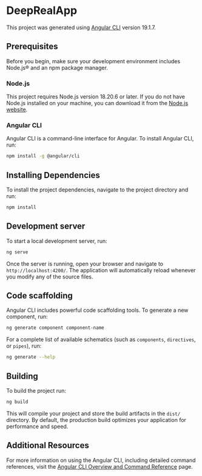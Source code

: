 # DeepRealApp

This project was generated using [Angular CLI](https://github.com/angular/angular-cli) version 19.1.7.

## Prerequisites

Before you begin, make sure your development environment includes Node.js® and an npm package manager.

### Node.js

This project requires Node.js version 18.20.6 or later. If you do not have Node.js installed on your machine, you can download it from the [Node.js website](https://nodejs.org/).

### Angular CLI

Angular CLI is a command-line interface for Angular. To install Angular CLI, run:

```bash
npm install -g @angular/cli
```

## Installing Dependencies

To install the project dependencies, navigate to the project directory and run:

```bash
npm install
```

## Development server

To start a local development server, run:

```bash
ng serve
```

Once the server is running, open your browser and navigate to `http://localhost:4200/`. The application will automatically reload whenever you modify any of the source files.

## Code scaffolding

Angular CLI includes powerful code scaffolding tools. To generate a new component, run:

```bash
ng generate component component-name
```

For a complete list of available schematics (such as `components`, `directives`, or `pipes`), run:

```bash
ng generate --help
```

## Building

To build the project run:

```bash
ng build
```

This will compile your project and store the build artifacts in the `dist/` directory. By default, the production build optimizes your application for performance and speed.

## Additional Resources

For more information on using the Angular CLI, including detailed command references, visit the [Angular CLI Overview and Command Reference](https://angular.dev/tools/cli) page.
